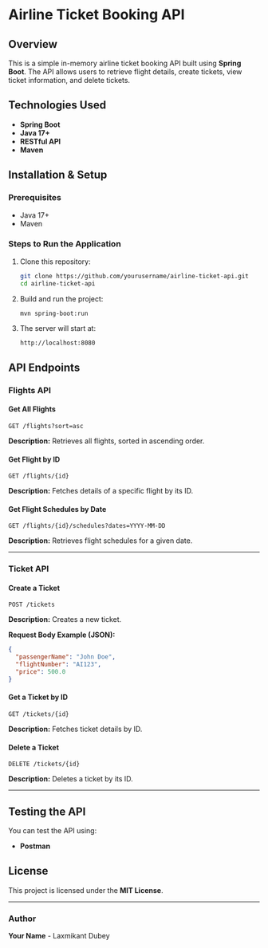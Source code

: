 # Airline Ticket Booking API

## Overview
This is a simple in-memory airline ticket booking API built using **Spring Boot**. The API allows users to retrieve flight details, create tickets, view ticket information, and delete tickets.

## Technologies Used
- **Spring Boot**
- **Java 17+**
- **RESTful API**
- **Maven**

## Installation & Setup

### Prerequisites
- Java 17+
- Maven

### Steps to Run the Application
1. Clone this repository:
   ```sh
   git clone https://github.com/yourusername/airline-ticket-api.git
   cd airline-ticket-api
   ```
2. Build and run the project:
   ```sh
   mvn spring-boot:run
   ```
3. The server will start at:
   ```
   http://localhost:8080
   ```

## API Endpoints

### **Flights API**

#### **Get All Flights**
```http
GET /flights?sort=asc
```
**Description:** Retrieves all flights, sorted in ascending order.

#### **Get Flight by ID**
```http
GET /flights/{id}
```
**Description:** Fetches details of a specific flight by its ID.

#### **Get Flight Schedules by Date**
```http
GET /flights/{id}/schedules?dates=YYYY-MM-DD
```
**Description:** Retrieves flight schedules for a given date.

---

### **Ticket API**

#### **Create a Ticket**
```http
POST /tickets
```
**Description:** Creates a new ticket.

**Request Body Example (JSON):**
```json
{
  "passengerName": "John Doe",
  "flightNumber": "AI123",
  "price": 500.0
}
```

#### **Get a Ticket by ID**
```http
GET /tickets/{id}
```
**Description:** Fetches ticket details by ID.

#### **Delete a Ticket**
```http
DELETE /tickets/{id}
```
**Description:** Deletes a ticket by its ID.

---

## Testing the API
You can test the API using:
- **Postman**


## License
This project is licensed under the **MIT License**.

---

### Author
**Your Name** - Laxmikant Dubey

